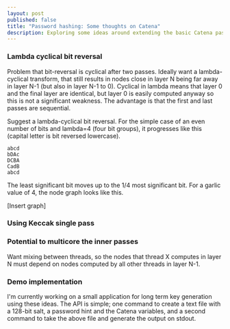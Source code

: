 ```yaml
---
layout: post
published: false
title: "Password hashing: Some thoughts on Catena"
description: Exploring some ideas around extending the basic Catena password hashing framework.
---
```


### Lambda cyclical bit reversal
Problem that bit-reversal is cyclical after two passes. Ideally want a lambda-cyclical transform, that still results in nodes close in layer N being far away in layer N-1 (but also in layer N-1 to 0). Cyclical in lambda means that layer 0 and the final layer are identical, but layer 0 is easily computed anyway so this is not a significant weakness. The advantage is that the first and last passes are sequential.

Suggest a lambda-cyclical bit reversal. For the simple case of an even number of bits and lambda=4 (four bit groups), it progresses like this (capital letter is bit reversed lowercase).

    abcd
    bDAc
    DCBA
    CadB
    abcd

The least significant bit moves up to the 1/4 most significant bit. For a garlic value of 4, the node graph looks like this.

[Insert graph]

### Using Keccak single pass

### Potential to multicore the inner passes
Want mixing between threads, so the nodes that thread X computes in layer N must depend on nodes computed by all other threads in layer N-1.

### Demo implementation
I'm currently working on a small application for long term key generation using these ideas. The API is simple; one command to create a text file with a 128-bit salt, a password hint and the Catena variables, and a second command to take the above file and generate the output on stdout.